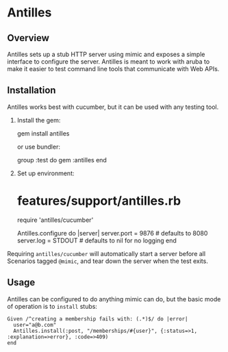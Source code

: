 # Antilles

## Overview

Antilles sets up a stub HTTP server using mimic and exposes a simple interface
to configure the server.  Antilles is meant to work with aruba to make it easier
to test command line tools that communicate with Web APIs. 

## Installation

Antilles works best with cucumber, but it can be used with any testing tool.

1. Install the gem:

      gem install antilles

   or use bundler:

      group :test do
        gem :antilles
      end

2. Set up environment:

      # features/support/antilles.rb
      require 'antilles/cucumber'

      Antilles.configure do |server|
        server.port = 9876   # defaults to 8080
        server.log = STDOUT  # defaults to nil for no logging
      end

Requiring `antilles/cucumber` will automatically start a server before all
Scenarios tagged `@mimic`, and tear down the server when the test exits.

## Usage

Antilles can be configured to do anything mimic can do, but the basic mode of
operation is to `install` stubs:

    Given /^creating a membership fails with: (.*)$/ do |error|
      user="a@b.com"
      Antilles.install(:post, "/memberships/#{user}", {:status=>1, :explanation=>error}, :code=>409)
    end
